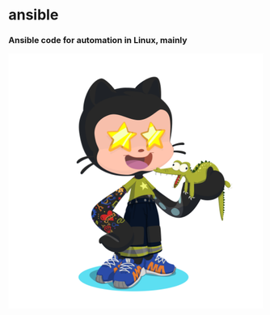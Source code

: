 # ansible

### Ansible code for automation in Linux, mainly


![plot](./octocat-1729843092563.png)

